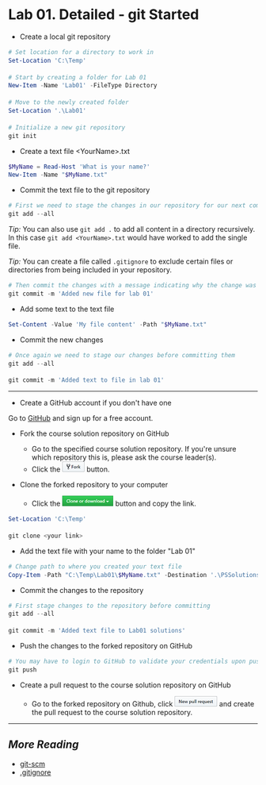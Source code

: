 # Lab 01. Detailed - git Started

- Create a local git repository

```ps1
# Set location for a directory to work in
Set-Location 'C:\Temp'

# Start by creating a folder for Lab 01
New-Item -Name 'Lab01' -FileType Directory

# Move to the newly created folder
Set-Location '.\Lab01'

# Initialize a new git repository
git init
```

- Create a text file \<YourName\>.txt

```ps1
$MyName = Read-Host 'What is your name?'
New-Item -Name "$MyName.txt"
```

- Commit the text file to the git repository

```ps1
# First we need to stage the changes in our repository for our next commit
git add --all
```

*Tip:* You can also use `git add .` to add all content in a directory recursively. In this case `git add <YourName>.txt` would have worked to add the single file.

*Tip:* You can create a file called `.gitignore` to exclude certain files or directories from being included in your repository.

```ps1
# Then commit the changes with a message indicating why the change was made
git commit -m 'Added new file for lab 01'
```

- Add some text to the text file

```ps1
Set-Content -Value 'My file content' -Path "$MyName.txt"
```

- Commit the new changes

```ps1
# Once again we need to stage our changes before committing them
git add --all

git commit -m 'Added text to file in lab 01'
```

---

- Create a GitHub account if you don't have one

Go to [GitHub](https://github.com/) and sign up for a free account.

- Fork the course solution repository on GitHub

  - Go to the specified course solution repository. If you're unsure which repository this is, please ask the course leader(s).
  - Click the ![fork](..\Images\fork.png) button.

- Clone the forked repository to your computer
  - Click the ![clone](..\Images\clone.png) button and copy the link.

```ps1
Set-Location 'C:\Temp'

git clone <your link>
```

- Add the text file with your name to the folder "Lab 01"

```ps1
# Change path to where you created your text file
Copy-Item -Path "C:\Temp\Lab01\$MyName.txt" -Destination '.\PSSolutions\Lab01'
```

- Commit the changes to the repository

```ps1
# First stage changes to the repository before committing
git add --all

git commit -m 'Added text file to Lab01 solutions'
```

- Push the changes to the forked repository on GitHub

```ps1
# You may have to login to GitHub to validate your credentials upon pushing to your repository
git push
```

- Create a pull request to the course solution repository on GitHub
  
  - Go to the forked repository on Github, click ![pr](..\Images\pr.png) and create the pull request to the course solution repository.

---

## *More Reading*

- [git-scm](https://git-scm.com/docs/gittutorial)
- [.gitignore](https://git-scm.com/docs/gitignore)

